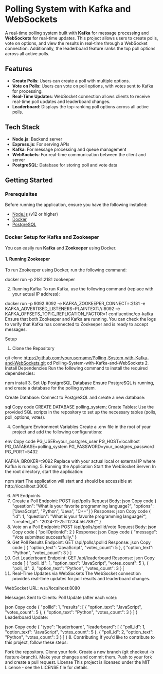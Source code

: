 # Polling System with Kafka and WebSockets

A real-time polling system built with **Kafka** for message processing and **WebSockets** for real-time updates. This project allows users to create polls, vote on options, and view the results in real-time through a WebSocket connection. Additionally, the leaderboard feature ranks the top poll options across all active polls.

## Features

- **Create Polls**: Users can create a poll with multiple options.
- **Vote on Polls**: Users can vote on poll options, with votes sent to Kafka for processing.
- **Real-Time Updates**: WebSocket connection allows clients to receive real-time poll updates and leaderboard changes.
- **Leaderboard**: Displays the top-ranking poll options across all active polls.

## Tech Stack

- **Node.js**: Backend server
- **Express.js**: For serving APIs
- **Kafka**: For message processing and queue management
- **WebSockets**: For real-time communication between the client and server
- **PostgreSQL**: Database for storing poll and vote data

## Getting Started

### Prerequisites

Before running the application, ensure you have the following installed:

- [Node.js](https://nodejs.org/) (v12 or higher)
- [Docker](https://www.docker.com/get-started)
- [PostgreSQL](https://www.postgresql.org/download/)

### Docker Setup for Kafka and Zookeeper

You can easily run **Kafka** and **Zookeeper** using Docker.

#### 1. **Running Zookeeper**

To run Zookeeper using Docker, run the following command:

docker run -p 2181:2181 zookeeper

2. Running Kafka
   To run Kafka, use the following command (replace <YOUR IP> with your actual IP address):

docker run -p 9092:9092 -e KAFKA_ZOOKEEPER_CONNECT=<YOUR IP>:2181 -e KAFKA_ADVERTISED_LISTENERS=PLAINTEXT://<YOUR IP>:9092 -e KAFKA_OFFSETS_TOPIC_REPLICATION_FACTOR=1 confluentinc/cp-kafka
Ensure that both Zookeeper and Kafka are running. You can check the logs to verify that Kafka has connected to Zookeeper and is ready to accept messages.

Setup

1. Clone the Repository

git clone https://github.com/yourusername/Polling-System-with-Kafka-and-WebSockets.git
cd Polling-System-with-Kafka-and-WebSockets 2. Install Dependencies
Run the following command to install the required dependencies:

npm install 3. Set Up PostgreSQL Database
Ensure PostgreSQL is running, and create a database for the polling system.

Create Database: Connect to PostgreSQL and create a new database:

sql
Copy code
CREATE DATABASE polling_system;
Create Tables: Use the provided SQL scripts in the repository to set up the necessary tables (polls, poll_options, votes).

4. Configure Environment Variables
   Create a .env file in the root of your project and add the following configurations:

env
Copy code
PG_USER=your_postgres_user
PG_HOST=localhost
PG_DATABASE=polling_system
PG_PASSWORD=your_postgres_password
PG_PORT=5432

KAFKA_BROKER=<YOUR IP>:9092
Replace <YOUR IP> with your actual local or external IP where Kafka is running. 5. Running the Application
Start the WebSocket Server: In the root directory, start the application:

npm start
The application will start and should be accessible at http://localhost:3000.

6. API Endpoints
1. Create a Poll
   Endpoint: POST /api/polls
   Request Body:
   json
   Copy code
   {
   "question": "What is your favorite programming language?",
   "options": ["JavaScript", "Python", "Java", "C++"]
   }
   Response:
   json
   Copy code
   {
   "id": 1,
   "question": "What is your favorite programming language?",
   "created_at": "2024-11-25T12:34:56.789Z"
   }
1. Vote on a Poll
   Endpoint: POST /api/polls/:pollId/vote
   Request Body:
   json
   Copy code
   {
   "pollOptionId": 2
   }
   Response:
   json
   Copy code
   {
   "message": "Vote submitted successfully."
   }
1. Get Poll Results
   Endpoint: GET /api/polls/:pollId
   Response:
   json
   Copy code
   [
   {
   "option_text": "JavaScript",
   "votes_count": 5
   },
   {
   "option_text": "Python",
   "votes_count": 3
   }
   ]
1. Get Leaderboard
   Endpoint: GET /api/leaderboard
   Response:
   json
   Copy code
   [
   {
   "poll_id": 1,
   "option_text": "JavaScript",
   "votes_count": 5
   },
   {
   "poll_id": 2,
   "option_text": "Python",
   "votes_count": 3
   }
   ]
1. Real-Time Updates via WebSockets
   The WebSocket connection provides real-time updates for poll results and leaderboard changes.

WebSocket URL:
ws://localhost:8080

Messages Sent to Clients:
Poll Update (after each vote):

json
Copy code
{
"pollId": 1,
"results": [
{ "option_text": "JavaScript", "votes_count": 5 },
{ "option_text": "Python", "votes_count": 3 }
]
}
Leaderboard Update:

json
Copy code
{
"type": "leaderboard",
"leaderboard": [
{ "poll_id": 1, "option_text": "JavaScript", "votes_count": 5 },
{ "poll_id": 2, "option_text": "Python", "votes_count": 3 }
]
} 8. Contributing
If you'd like to contribute to this project, follow these steps:

Fork the repository.
Clone your fork.
Create a new branch (git checkout -b feature-branch).
Make your changes and commit them.
Push to your fork and create a pull request.
License
This project is licensed under the MIT License - see the LICENSE file for details.

```

```

